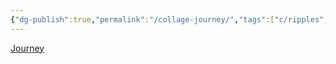 ```yaml
---
{"dg-publish":true,"permalink":"/collage-journey/","tags":["c/ripples","c/flat-background","c/bridge","c/falling-to-pieces","c/white","c/tree","c/black","c/bw"],"created":"2024-01-04T18:59:19.009-05:00","updated":"2024-01-04T19:00:02.117-05:00"}
---
```



[Journey](https://www.instagram.com/p/CVszIhor9NG/)
